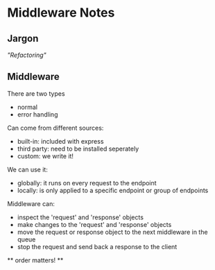 # Middleware Notes

## Jargon 
_"Refactoring"_

## Middleware

There are two types 

- normal
- error handling

Can come from different sources: 

- built-in: included with express
- third party: need to be installed seperately 
- custom: we write it!

We can use it: 

- globally: it runs on every request to the endpoint
- locally: is only applied to a specific endpoint or group of endpoints

Middleware can:

- inspect the 'request' and 'response' objects
- make changes to the 'request' and 'response' objects
- move the request or response object to the next middleware in the queue
- stop the request and send back a response to the client

** order matters! **
